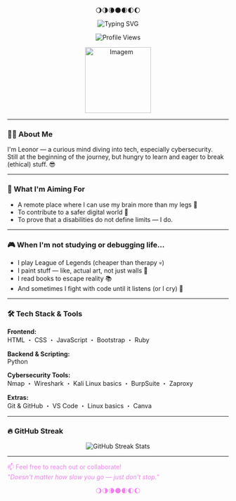 <!-- Emojis de topo -->
<p align="center">🌖🌗🌘🌑🌒🌓🌔</p>

<p align="center">
  <img src="https://readme-typing-svg.demolab.com?font=Fira+Code&pause=1000&color=F798EB&background=FFFEFF00&center=true&width=600&lines=Haro!+I'm+Leonor;Future+cyber+badass+%F0%9F%94%AA;Currently+leveling+up+skills..." alt="Typing SVG" />
</p>



<p align="center">
  <img src="https://komarev.com/ghpvc/?username=saramchq&color=ff69b4&style=flat" alt="Profile Views" />
</p>

<p align="center">
  <img src="https://i.postimg.cc/xdNWCYky/Copilot-20250617-143628.png" alt="Imagem" width="150"/>
</p>

---

### 👩‍💻 About Me  
I'm Leonor — a curious mind diving into tech, especially cybersecurity.  
Still at the beginning of the journey, but hungry to learn and eager to break (ethical) stuff. 😎

---

### 🚀 What I'm Aiming For  
- A remote place where I can use my brain more than my legs 🧠  
- To contribute to a safer digital world 🔐  
- To prove that a disabilities do not define limits — I do.

---

### 🎮 When I'm not studying or debugging life...  
- I play League of Legends (cheaper than therapy 💀)  
- I paint stuff — like, actual art, not just walls 🎨  
- I read books to escape reality 📚  
- And sometimes I fight with code until it listens (or I cry) 🤖

---

### 🛠️ Tech Stack & Tools  

**Frontend:**  
HTML ・ CSS ・ JavaScript ・ Bootstrap ・ Ruby  

**Backend & Scripting:**  
Python  

**Cybersecurity Tools:**  
Nmap ・ Wireshark ・ Kali Linux basics ・ BurpSuite ・ Zaproxy  

**Extras:**  
Git & GitHub ・ VS Code ・ Linux basics ・ Canva  

---

### 🔥 GitHub Streak  
<p align="center">
  <img src="https://streak-stats.demolab.com/?user=saramchq&locale=en&mode=daily&theme=dark&hide_border=false&border_radius=5&order=3" alt="GitHub Streak Stats"/>
</p>

---
<font color="#EE82EE">

📫 Feel free to reach out or collaborate!  
_"Doesn't matter how slow you go — just don't stop."_

<!-- Emojis de fundo -->
<p align="center">🌖🌗🌘🌑🌒🌓🌔</p>
